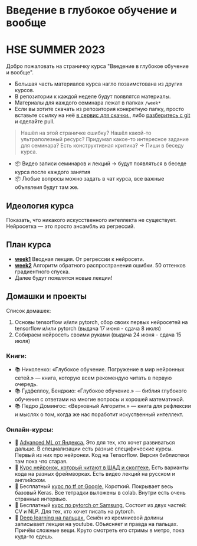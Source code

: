 # Введение в глубокое обучение и вообще
# HSE SUMMER 2023

Добро пожаловать на страничку курса "Введение в глубокое обучение и вообще". 

- Большая часть материалов курса нагло позаимстована из других курсов.
- В репозитории к каждой неделе будут появлятся материалы.
- Материалы для каждого семинара лежат в папках `/week*`
- Если вы хотите скачать из репозитория конкретную папку, просто вставьте ссылку на неё [в сервис для скачки.](https://minhaskamal.github.io/DownGit/#/home), либо [разберитесь с git](https://githowto.com/ru) и сделайте pull. 

> Нашёл на этой страничке ошибку? Нашёл какой-то ультраполезный ресурс? Придумал какое-то интересное задание для семинара? Есть конструктивная критика? -> Пиши в беседу курса. 

- 📦 Видео записи семинаров и лекций -> будут появляться в беседе курса после каждого занятия
- 📦 Любые вопросы можно задать в чат курса, все важные объявлеия будут там же.

## Идеология курса 

Показать, что никакого искусственного интеллекта не существует.
Нейросетка — это просто ансамбль из регрессий.


## План курса

- [__week1__](./week1) Вводная лекция. От регрессии к нейросети.
- [__week2__](./week2) Алгоритм обратного распространения ошибки. 50 оттенков градиентного спуска.
- Далее будут появлятся новые лекции!


## Домашки и проекты

Список домашек: 

1. Основы tensorflow и/или pytorch, сбор своих первых нейросетей на tensorflow и/или pytorch (выдача 17 июня - сдача 8 июля)
2. Собираем нейросеть своими руками (выдача 24 июня - сдача 15 июля)

### Книги:

- 📚 Николенко: «Глубокое обучение. Погружение в мир нейронных сетей.» — книга, которую всем рекомендую читать в первую очередь.
- 📚 Гудфеллоу, Бенджио: «Глубокое обучение.» — библия глубокого обучения с ответами на многие вопросы и хорошей математикой.
- 📚 Педро Домингос: «Верховный Алгоритм.» — книга для рефлексии и мыслях о том, когда же нас поработит искуственный интеллект.

### Онлайн-курсы:

- 🤖 [Advanced ML от Яндекса.](https://www.coursera.org/specializations/aml) Это для тех, кто хочет развиваться дальше. В специализации есть разные специфические курсы. Первый из них про нейронки. Код на Tensorflow. Версия библиотеки там пока что старая.
- 🤖 [Курс нейронок, который читают в ШАД и сколтехе.](https://github.com/yandexdataschool/Practical_DL/tree/master)  Есть варианты кода на разных фреймворках. Есть видео лекций на русском и английском.
- 🤖 Бесплатный [курс по tf от Google.](https://www.udacity.com/course/intro-to-tensorflow-for-deep-learning--ud187) Короткий. Покрывает весь базовый Keras. Все тетрадки выложены в colab. Внутри есть очень странные интервью.  
- 🤖 Бесплатный [курс по pytorch от Samsung.](https://stepik.org/course/50352/syllabus)  Состоит из двух частей: CV и NLP. Для тех, кто хочет писать на pytorch.
- 🤖 [Deep learning на пальцах.](https://dlcourse.ai) Семён из кремниевой долины записывает лекции на youtube. Объясняет и правда на пальцах. Причём сложные вещи. Круто смотреть его стримы в метро, пока куда-то едешь. 
